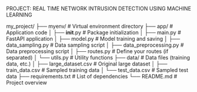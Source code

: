 PROJECT: REAL TIME NETWORK INTRUSION DETECTION USING MACHINE LEARNING


my_project/
├── myenv/                  # Virtual environment directory
├── app/                    # Application code
│   ├── __init__.py         # Package initialization
│   ├── main.py             # FastAPI application
│   ├── model.py            # Model training and saving
│   ├── data_sampling.py     # Data sampling script
│   ├── data_preprocessing.py # Data preprocessing script
│   ├── routes.py           # Define your routes (if separated)
│   └── utils.py            # Utility functions
├── data/                   # Data files (training data, etc.)
│   ├── large_dataset.csv    # Original large dataset
│   ├── train_data.csv      # Sampled training data
│   └── test_data.csv       # Sampled test data
├── requirements.txt        # List of dependencies
└── README.md               # Project overview
